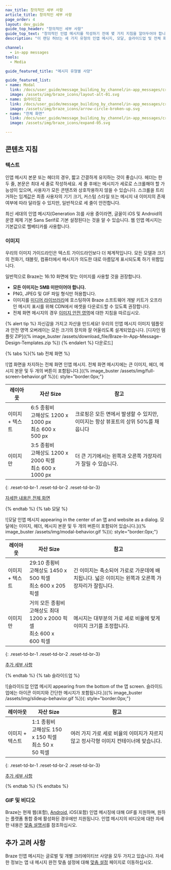 ```yaml
---
nav_title: 창의적인 세부 사항
article_title: 창의적인 세부 사항
page_order: 4
layout: dev_guide
guide_top_header: "창의적인 세부 사항"
guide_top_text: "창의적인 인앱 메시지를 작성하기 전에 몇 가지 지침을 알아두어야 합니다. 모든 인-앱 메시지 템플릿은 최신 기기에서 다양한 길이의 텍스트와 크기의 이미지를 표시하도록 설계되었습니다. 모든 휴대폰, 태블릿 및 컴퓨터에서 메시지가 잘 표시되도록 하려면 이러한 지침을 따르고 항상 <a href='/docs/user_guide/message_building_by_channel/in-app_messages/testing/'>메시지</a>를 테스트하는 것이 좋습니다. <br><br> 다음 메시지 유형 크리에이티브 사양 또는 글로벌 크리에이티브 세부 정보 기사를 확인하세요."
description: "이 랜딩 허브는 세 가지 유형의 인앱 메시지, 모달, 슬라이드업 및 전체 화면에 대한 디자인 및 콘텐츠 요구 사항을 다룹니다."

channel:
  - in-app messages
tools:
  - Media

guide_featured_title: "메시지 유형별 사양"

guide_featured_list:
- name: Modal
  link: /docs/user_guide/message_building_by_channel/in-app_messages/creative_details/modal/
  image: /assets/img/braze_icons/layout-alt-01.svg
- name: 슬라이드업
  link: /docs/user_guide/message_building_by_channel/in-app_messages/creative_details/slideup/
  image: /assets/img/braze_icons/arrow-circle-broken-up.svg
- name: "전체 화면"
  link: /docs/user_guide/message_building_by_channel/in-app_messages/creative_details/fullscreen/
  image: /assets/img/braze_icons/expand-05.svg

---
```


## 콘텐츠 지침

### 텍스트

인앱 메시지 본문 또는 헤더의 경우, 짧고 간결하게 유지하는 것이 좋습니다. 헤더는 한두 줄, 본문은 최대 세 줄로 작성하세요. 세 줄 후에는 메시지가 세로로 스크롤해야 할 가능성이 있으며, 사용자가 모든 콘텐츠와 상호작용하지 않을 수 있습니다. 스크롤을 트리거하는 임계값은 최종 사용자의 기기 크기, 커스텀 스타일 또는 메시지 내 이미지의 존재 여부에 따라 달라질 수 있지만, 일반적으로 세 줄이 안전합니다.

최신 세대의 인앱 메시지(Generation 3)를 사용 중이라면, 글꼴이 iOS 및 Android의 운영 체제 기본 Sans Serif로 기본 설정된다는 것을 알 수 있습니다. 웹 인앱 메시지는 기본값으로 헬베티카를 사용합니다.

### 이미지

우리의 이미지 가이드라인은 텍스트 가이드라인보다 더 체계적입니다. 모든 모델과 크기의 전화기, 태블릿, 컴퓨터에서 메시지가 의도한 대로 아름답게 표시되도록 하기 위함입니다.

일반적으로 Braze는 16:10 화면에 맞는 이미지를 사용할 것을 권장합니다.

- **모든 이미지는 5MB 미만이어야 합니다.**
- PNG, JPEG 및 GIF 파일 형식만 허용합니다.
- 이미지를 [미디어 라이브러리]({{site.baseurl}}/user_guide/engagement_tools/templates_and_media/media_library/)에 호스팅하여 Braze 소프트웨어 개발 키트가 오프라인 메시지 표시를 위해 CDN에서 에셋을 다운로드할 수 있도록 권장합니다.
- 전체 화면 메시지의 경우 [이미지 안전 영역]({{site.baseurl}}/user_guide/message_building_by_channel/in-app_messages/creative_details/fullscreen/#image-safe-zone)에 대한 지침을 따르십시오.

{% alert tip %} 자신감을 가지고 자산을 만드세요! 우리의 인앱 메시지 이미지 템플릿과 안전 영역 오버레이는 모든 크기의 장치와 잘 어울리도록 설계되었습니다. \[디자인 템플릿 ZIP]({% image_buster /assets/download_file/Braze-In-App-Message-Design-Templates.zip %}) {% endalert %} 다운로드]

{% tabs %}{% tab 전체 화면 %}

![앱 화면을 차지하는 전체 화면 인앱 메시지. 전체 화면 메시지에는 큰 이미지, 헤더, 메시지 본문 및 두 개의 버튼이 포함됩니다.]({% image_buster /assets/img/full-screen-behavior.gif %}){: style="border:0px;"}

| 레이아웃 | 자산 Size | 참고 |
|--- | --- | --- |
| 이미지 + 텍스트 | 6:5 종횡비<br>고해상도 1200 x 1000 px<br> 최소 600 x 500 px | 크로핑은 모든 면에서 발생할 수 있지만, 이미지는 항상 뷰포트의 상위 50%를 채웁니다 |
| 이미지만 | 3:5 종횡비<br>고해상도 1200 x 2000 픽셀<br> 최소 600 x 1000 px | 더 큰 기기에서는 왼쪽과 오른쪽 가장자리가 잘릴 수 있습니다. |
{: .reset-td-br-1 .reset-td-br-2 .reset-td-br-3}

[자세한 내용은 전체 화면]({{site.baseurl}}/user_guide/message_building_by_channel/in-app_messages/creative_details/fullscreen)


{% endtab %}
{% tab 모달 %}

![모달 인앱 메시지 appearing in the center of an 앱 and website as a dialog. 모달에는 이미지, 헤더, 메시지 본문 및 두 개의 버튼이 포함되어 있습니다.]({% image_buster /assets/img/modal-behavior.gif %}){: style="border:0px;"}

| 레이아웃 | 자산 Size | 참고 |
|--- | --- | ------ |
| 이미지 + 텍스트 | 29:10 종횡비<br>고해상도 1450 x 500 픽셀<br> 최소 600 x 205 픽셀 | 긴 이미지는 축소되어 가로로 가운데에 배치됩니다. 넓은 이미지는 왼쪽과 오른쪽 가장자리가 잘립니다. |
| 이미지만 | 거의 모든 종횡비<br>고해상도 최대 1200 x 2000 픽셀<br> 최소 600 x 600 픽셀 | 메시지는 대부분의 가로 세로 비율에 맞게 이미지 크기를 조정합니다. |
{: .reset-td-br-1 .reset-td-br-2 .reset-td-br-3}

[추가 세부 사항]({{site.baseurl}}/user_guide/message_building_by_channel/in-app_messages/creative_details/modal)

{% endtab %}
{% tab 슬라이드업 %}

![슬라이드업 인앱 메시지 appearing from the bottom of the 앱 screen. 슬라이드업에는 아이콘 이미지와 간단한 메시지가 포함됩니다.]({% image_buster /assets/img/slideup-behavior.gif %}){: style="border:0px;"}

| 레이아웃 | 자산 Size | 참고 |
|--- | --- | --- |
| 이미지 + 텍스트 | 1:1 종횡비<br>고해상도 150 x 150 픽셀<br> 최소 50 x 50 픽셀 | 여러 가지 가로 세로 비율의 이미지가 자르지 않고 정사각형 이미지 컨테이너에 맞습니다. |
{: .reset-td-br-1 .reset-td-br-2 .reset-td-br-3}

[추가 세부 사항]({{site.baseurl}}/user_guide/message_building_by_channel/in-app_messages/creative_details/slideup)

{% endtab %}
{% endtabs %}

### GIF 및 비디오

Braze는 현재 웹(포함), [Android]({{site.baseurl}}/developer_guide/platform_integration_guides/android/in-app_messaging/customization/gifs/), iOS(포함) 인앱 메시징에 대해 GIF를 지원하며, 원하는 플랫폼 통합 중에 활성화된 경우에만 지원됩니다. 인앱 메시지의 비디오에 대한 자세한 내용은 [맞춤 설명서]({{site.baseurl}}/user_guide/message_building_by_channel/in-app_messages/customize/#video)를 참조하십시오.

## 추가 고려 사항

Braze 인앱 메시지는 글로벌 및 개별 크리에이티브 사양을 모두 가지고 있습니다. 자세한 정보는 앱 내 메시지 완전 맞춤 설정에 대해 [맞춤 설정]({{site.baseurl}}/user_guide/message_building_by_channel/in-app_messages/customize/) 페이지로 이동하십시오.

<br>
